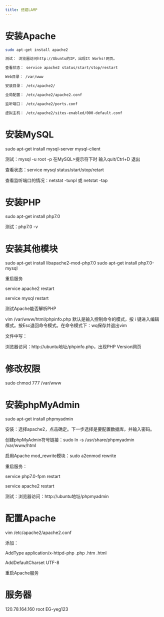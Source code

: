 ```yaml
---
title: 搭建LAMP
---
```

# 安装Apache
```bash
sudo apt-get install apache2

测试： 浏览器访问http://Ubuntu的IP，出现It Works!网页。

查看状态： service apache2 status/start/stop/restart

Web目录： /var/www

安装目录： /etc/apache2/

全局配置： /etc/apache2/apache2.conf

监听端口： /etc/apache2/ports.conf

虚拟主机： /etc/apache2/sites-enabled/000-default.conf
```

# 安装MySQL
sudo apt-get install mysql-server mysql-client

测试：mysql -u root -p
    在MySQL>提示符下时 输入quit/Ctrl+D 退出

查看状态：service mysql status/start/stop/retart

查看监听端口的情况：netstat -tunpl 或 netstat -tap

# 安装PHP
sudo apt-get install php7.0

测试：php7.0 -v

# 安装其他模块
sudo apt-get install libapache2-mod-php7.0
sudo apt-get install php7.0-mysql

重启服务

service apache2 restart

service mysql restart

测试Apache能否解析PHP

vim /var/www/html/phpinfo.php
默认是输入控制命令的模式，按 i 键进入编辑模式。按Esc退回命令模式。在命令模式下：wq保存并退出vim

文件中写：<?php echo phpinfo();?>

浏览器访问：http://ubuntu地址/phpinfo.php，出现PHP Version网页

# 修改权限
sudo chmod 777 /var/www

# 安装phpMyAdmin
sudo apt-get install phpmyadmin

安装：选择apache2，点击确定。下一步选择是要配置数据库，并输入密码。

创建phpMyAdmin符号链接：sudo ln -s /usr/share/phpmyadmin /var/www/html

启用Apache mod_rewrite模块：sudo a2enmod rewrite

重启服务：

service php7.0-fpm restart

service apache2 restart

测试：浏览器访问：http://ubuntu地址/phpmyadmin

# 配置Apache
vim /etc/apache2/apache2.conf

添加：

AddType application/x-httpd-php .php .htm .html

AddDefaultCharset UTF-8

重启Apache服务


# 服务器
120.78.164.160  root EG-yeg123